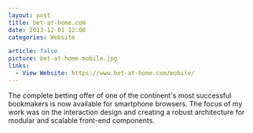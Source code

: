 ```yaml
---
layout: post
title: bet-at-home.com
date: 2013-12-01 12:00
categories: Website

article: false
picture: bet-at-home-mobile.jpg
links:
  - View Website: https://www.bet-at-home.com/mobile/
---
```


The complete betting offer of one of the continent's most successful bookmakers is now available for smartphone browsers. The focus of my work was on the interaction design and creating a robust architecture for modular and scalable front-end components.
